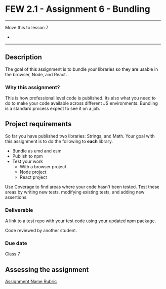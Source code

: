 # FEW 2.1 - Assignment 6 - Bundling 

--- 

Move this to lesson 7

- 

---

## Description 

The goal of this assignment is to bundle your libraries so they are usable in the browser, Node, and React. 

### Why this assignment?

This is how professional level code is published. Its also what you need to do to make your code available across different JS environments. Bundling is a standard process expect to see it on a job.  

## Project requirements

So far you have published two libraries: Strings, and Math. Your goal with this assignment is to do the following to **each** library. 

- Bundle as umd and esm
- Publish to npm 
- Test your work 
  - With a browser project 
  - Node project 
  - React project

Use Coverage to find areas where your code hasn't been tested. Test these areas by writing new tests, modifying existing tests, and adding new assertions. 

### Deliverable

A link to a test repo with your test code using your updated npm package. 

Code reviewed by another student. 

### Due date

Class 7

## Assessing the assignment

[Assignment Name Rubric](./assignment-06-rubric.md)




